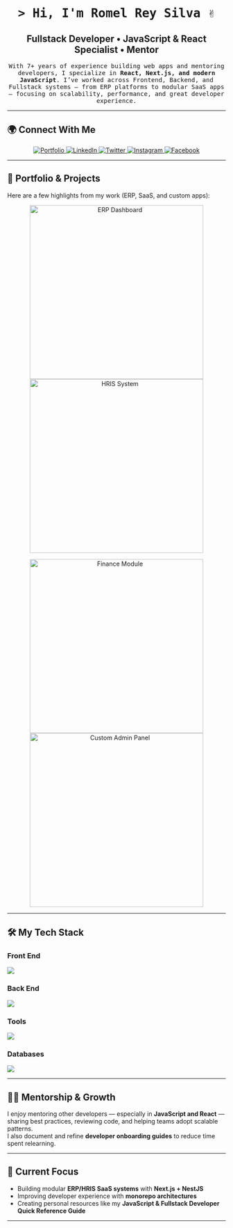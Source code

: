 <!-- Intro -->
<h1 align="center">
  <samp>&gt; Hi, I'm Romel Rey Silva ✌️</samp>
</h1>

<h2 align="center">
  Fullstack Developer • JavaScript & React Specialist • Mentor
</h2>

<p align="center">
  <samp>
    With 7+ years of experience building web apps and mentoring developers,  
    I specialize in <b>React, Next.js, and modern JavaScript</b>.  
    I’ve worked across Frontend, Backend, and Fullstack systems — from  
    ERP platforms to modular SaaS apps — focusing on scalability, performance,  
    and great developer experience.
  </samp>
</p>

---

## 🌍 Connect With Me

<p align="center">
 <a href="[https://your-portfolio-link.com](https://sromelrey.vercel.app/)" target="blank">
  <img src="https://img.shields.io/badge/Website-DC143C?style=for-the-badge&logo=medium&logoColor=white" alt="Portfolio" />
 </a>
 <a href="https://linkedin.com/in/your-link" target="_blank">
  <img src="https://img.shields.io/badge/LinkedIn-0077B5?style=for-the-badge&logo=linkedin&logoColor=white" alt="LinkedIn"/>
 </a>
 <a href="https://twitter.com/your-handle" target="_blank">
  <img src="https://img.shields.io/badge/Twitter-1DA1F2?style=for-the-badge&logo=twitter&logoColor=white" alt="Twitter" />
 </a>
 <a href="https://instagram.com/your-handle" target="_blank">
  <img src="https://img.shields.io/badge/Instagram-fe4164?style=for-the-badge&logo=instagram&logoColor=white" alt="Instagram" />
 </a>
 <a href="https://facebook.com/your-handle" target="_blank">
  <img src="https://img.shields.io/badge/Facebook-20BEFF?&style=for-the-badge&logo=facebook&logoColor=white" alt="Facebook"  />
 </a>
</p>

---

## 💼 Portfolio & Projects

Here are a few highlights from my work (ERP, SaaS, and custom apps):

<p align="center">
  <!-- Replace with real screenshots of your apps -->
  <img src="https://via.placeholder.com/400x200.png?text=ERP+Dashboard" alt="ERP Dashboard" width="400"/>
  <img src="https://via.placeholder.com/400x200.png?text=HRIS+System" alt="HRIS System" width="400"/>
</p>

<p align="center">
  <img src="https://via.placeholder.com/400x200.png?text=Finance+Module" alt="Finance Module" width="400"/>
  <img src="https://via.placeholder.com/400x200.png?text=Custom+Admin+Panel" alt="Custom Admin Panel" width="400"/>
</p>

---

## 🛠️ My Tech Stack

### Front End

<p align="left">
  <img src="https://skillicons.dev/icons?i=ts,js,react,nextjs,angular,graphql,redux,tailwind,materialui,sass" />
</p>

### Back End

<p align="left">
  <img src="https://skillicons.dev/icons?i=ts,js,nestjs,nodejs,jest,nextjs,graphql,cs" />
</p>

### Tools

<p align="left">
  <img src="https://skillicons.dev/icons?i=vscode,visualstudio,postman,git,github,figma,notion,docker" />
</p>

### Databases

<p align="left">
  <img src="https://skillicons.dev/icons?i=postgres,mongodb,mysql,firebase" />
</p>

---

## 👨‍🏫 Mentorship & Growth

I enjoy mentoring other developers — especially in **JavaScript and React** —  
sharing best practices, reviewing code, and helping teams adopt scalable patterns.  
I also document and refine **developer onboarding guides** to reduce time spent relearning.

---

## 🚀 Current Focus

- Building modular **ERP/HRIS SaaS systems** with **Next.js + NestJS**
- Improving developer experience with **monorepo architectures**
- Creating personal resources like my **JavaScript & Fullstack Developer Quick Reference Guide**

---
